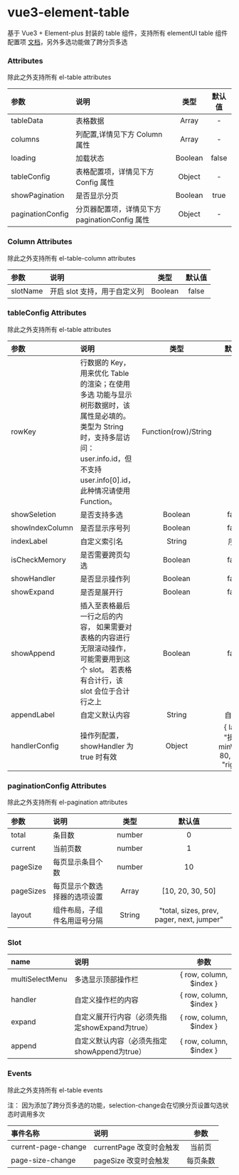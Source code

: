 # vue3-element-table

基于 Vue3 + Element-plus 封装的 table 组件，支持所有 elementUI table 组件配置项 [文档](https://element-plus.gitee.io/zh-CN/component/table.html)，另外多选功能做了跨分页多选

### Attributes

除此之外支持所有 el-table attributes

| 参数       | 说明                                                    |  类型   | 默认值 |
| :--------- | :------------------------------------------------------ | :-----: | :----: |
| tableData       | 表格数据                                                |  Array  |   -    |
| columns    | 列配置,详情见下方 Column 属性                           |  Array  |   -    |
| loading    | 加载状态                                                | Boolean | false  |
| tableConfig     | 表格配置项，详情见下方 Config 属性                      | Object  |   -    |
| showPagination       | 是否显示分页 | Boolean  |  true  |
| paginationConfig | 分页器配置项，详情见下方 paginationConfig 属性                | Object  |   -    |

### Column Attributes 

除此之外支持所有 el-table-column attributes

| 参数 | 说明                         |  类型   | 默认值 |
| :--- | :--------------------------- | :-----: | :----: |
| slotName | 开启 slot 支持，用于自定义列 | Boolean | false  |

### tableConfig Attributes

除此之外支持所有 el-table attributes

| 参数              | 说明                                                                                                                                                                                     |         类型         |                    默认值                    |
| :---------------- | :--------------------------------------------------------------------------------------------------------------------------------------------------------------------------------------- | :------------------: | :------------------------------------------: |
| rowKey            | 行数据的 Key，用来优化 Table 的渲染；在使用 多选 功能与显示树形数据时，该属性是必填的。类型为 String 时，支持多层访问：user.info.id，但不支持 user.info[0].id，此种情况请使用 Function。 | Function(row)/String |                      --                      |
| showSeletion | 是否支持多选                                                                                                                                                                             |       Boolean        |                    false                     |
| showIndexColumn   | 是否显示序号列                                                                                                                                                                           |       Boolean        |                    false                     |
| indexLabel   | 自定义索引名                                                                                                                                                                           |       String        |                    序号                     |
| isCheckMemory   | 是否需要跨页勾选                                                                                                                                                                           |       Boolean        |                    false                     |
| showHandler       | 是否显示操作列                                                                                                                                                                           |       Boolean        |                    false                     |
| showExpand       | 是否是展开行                                                                                                                                                                           |       Boolean        |                    false                     |
| showAppend       | 插入至表格最后一行之后的内容， 如果需要对表格的内容进行无限滚动操作，可能需要用到这个 slot。 若表格有合计行，该 slot 会位于合计行之上                                                                                                                                                                           |       Boolean        |                    false                     |
| appendLabel   | 自定义默认内容                                                                                                                                                                           |       String        |                    自定义                     |
| handlerConfig     | 操作列配置，showHandler 为 true 时有效                                                                                                                                                   |        Object        | { label: "操作", minWidth: 80, fixed: "right" } |




### paginationConfig Attributes

除此之外支持所有 el-pagination attributes

| 参数            | 说明                   |  类型  | 默认值 |
| :-------------- | :--------------------- | :----: | :----: |
| total | 条目数 | number |   0    |
| current | 当前页数 | number |   1   |
| pageSize | 每页显示条目个数 | number |   10    |
| pageSizes | 每页显示个数选择器的选项设置 | Array |   [10, 20, 30, 50]    |
| layout | 组件布局，子组件名用逗号分隔 | String |   "total, sizes, prev, pager, next, jumper"    |

### Slot

| name                     | 说明                                                                 |           参数           |
| :----------------------- | :------------------------------------------------------------------- | :----------------------: |
| multiSelectMenu                  | 多选显示顶部操作栏                                                   | { row, column, \$index } |
| handler                  | 自定义操作栏的内容                                                   | { row, column, \$index } |
| expand                  | 自定义展开行内容（必须先指定showExpand为true）                                                   | { row, column, \$index } |
| append                  | 自定义默认内容（必须先指定showAppend为true）                                                   | { row, column, \$index } |

### Events

除此之外支持所有 el-table events

注： 因为添加了跨分页多选的功能，selection-change会在切换分页设置勾选状态时调用多次

| 事件名称            | 说明                     |   参数   |
| :------------------ | :----------------------- | :------: |
| current-page-change | currentPage 改变时会触发 |  当前页  |
| page-size-change    | pageSize 改变时会触发    | 每页条数 |
